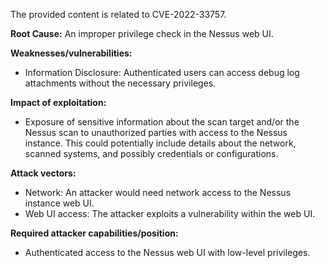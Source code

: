The provided content is related to CVE-2022-33757.

**Root Cause:** An improper privilege check in the Nessus web UI.

**Weaknesses/vulnerabilities:**
- Information Disclosure: Authenticated users can access debug log attachments without the necessary privileges.

**Impact of exploitation:**
- Exposure of sensitive information about the scan target and/or the Nessus scan to unauthorized parties with access to the Nessus instance. This could potentially include details about the network, scanned systems, and possibly credentials or configurations.

**Attack vectors:**
- Network: An attacker would need network access to the Nessus instance web UI.
- Web UI access: The attacker exploits a vulnerability within the web UI.

**Required attacker capabilities/position:**
- Authenticated access to the Nessus web UI with low-level privileges.